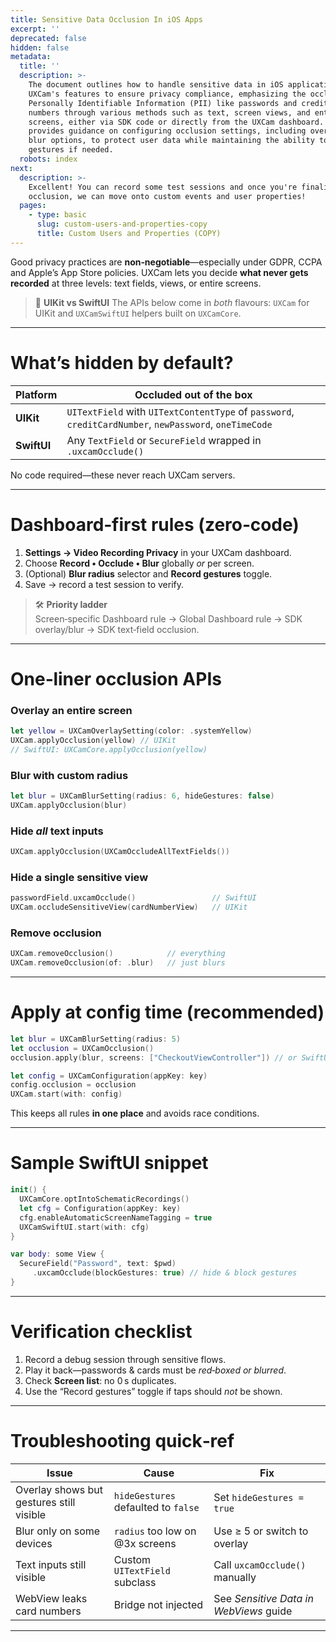 ```yaml
---
title: Sensitive Data Occlusion In iOS Apps
excerpt: ''
deprecated: false
hidden: false
metadata:
  title: ''
  description: >-
    The document outlines how to handle sensitive data in iOS applications using
    UXCam's features to ensure privacy compliance, emphasizing the occlusion of
    Personally Identifiable Information (PII) like passwords and credit card
    numbers through various methods such as text, screen views, and entire
    screens, either via SDK code or directly from the UXCam dashboard. It also
    provides guidance on configuring occlusion settings, including overlay and
    blur options, to protect user data while maintaining the ability to record
    gestures if needed.
  robots: index
next:
  description: >-
    Excellent! You can record some test sessions and once you're finalised with
    occlusion, we can move onto custom events and user properties!
  pages:
    - type: basic
      slug: custom-users-and-properties-copy
      title: Custom Users and Properties (COPY)
---
```

Good privacy practices are **non‑negotiable**—especially under GDPR, CCPA and Apple’s App Store policies. UXCam lets you decide **what never gets recorded** at three levels: text fields, views, or entire screens.

> 📘 **UIKit vs SwiftUI** The APIs below come in *both* flavours: `UXCam` for UIKit and `UXCamSwiftUI` helpers built on `UXCamCore`.

***

# What’s hidden by default?

| Platform    | Occluded out of the box                                                                                |
| ----------- | ------------------------------------------------------------------------------------------------------ |
| **UIKit**   | `UITextField` with `UITextContentType` of `password`, `creditCardNumber`, `newPassword`, `oneTimeCode` |
| **SwiftUI** | Any `TextField` or `SecureField` wrapped in `.uxcamOcclude()`                                          |

No code required—these never reach UXCam servers.

***

# Dashboard‑first rules (zero‑code)

1. **Settings → Video Recording Privacy** in your UXCam dashboard.
2. Choose **Record • Occlude • Blur** globally *or* per screen.
3. (Optional) **Blur radius** selector and **Record gestures** toggle.
4. Save → record a test session to verify.

> 🛠️ **Priority ladder**\
> Screen‑specific Dashboard rule → Global Dashboard rule → SDK overlay/blur → SDK text‑field occlusion.

***

# One‑liner occlusion APIs

### Overlay an entire screen

```swift
let yellow = UXCamOverlaySetting(color: .systemYellow)
UXCam.applyOcclusion(yellow) // UIKit
// SwiftUI: UXCamCore.applyOcclusion(yellow)
```

### Blur with custom radius

```swift
let blur = UXCamBlurSetting(radius: 6, hideGestures: false)
UXCam.applyOcclusion(blur)
```

### Hide *all* text inputs

```swift
UXCam.applyOcclusion(UXCamOccludeAllTextFields())
```

### Hide a single sensitive view

```swift
passwordField.uxcamOcclude()                 // SwiftUI
UXCam.occludeSensitiveView(cardNumberView)   // UIKit
```

### Remove occlusion

```swift
UXCam.removeOcclusion()            // everything
UXCam.removeOcclusion(of: .blur)   // just blurs
```

***

# Apply at config time (recommended)

```swift
let blur = UXCamBlurSetting(radius: 5)
let occlusion = UXCamOcclusion()
occlusion.apply(blur, screens: ["CheckoutViewController"]) // or SwiftUI tag

let config = UXCamConfiguration(appKey: key)
config.occlusion = occlusion
UXCam.start(with: config)
```

This keeps all rules **in one place** and avoids race conditions.

***

# Sample SwiftUI snippet

```swift
init() {
  UXCamCore.optIntoSchematicRecordings()
  let cfg = Configuration(appKey: key)
  cfg.enableAutomaticScreenNameTagging = true
  UXCamSwiftUI.start(with: cfg)
}

var body: some View {
  SecureField("Password", text: $pwd)
     .uxcamOcclude(blockGestures: true) // hide & block gestures
}
```

***

# Verification checklist

1. Record a debug session through sensitive flows.
2. Play it back—passwords & cards must be *red‑boxed or blurred*.
3. Check **Screen list**: no 0 s duplicates.
4. Use the “Record gestures” toggle if taps should *not* be shown.

***

# Troubleshooting quick‑ref

| Issue                                    | Cause                               | Fix                                    |
| ---------------------------------------- | ----------------------------------- | -------------------------------------- |
| Overlay shows but gestures still visible | `hideGestures` defaulted to `false` | Set `hideGestures = true`              |
| Blur only on some devices                | `radius` too low on @3x screens     | Use ≥ 5 or switch to overlay           |
| Text inputs still visible                | Custom `UITextField` subclass       | Call `uxcamOcclude()` manually         |
| WebView leaks card numbers               | Bridge not injected                 | See *Sensitive Data in WebViews* guide |

***